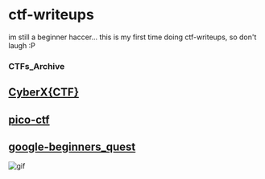 # ctf-writeups

im still a beginner haccer...
this is my first time doing ctf-writeups, so don't laugh :P

### CTFs_Archive
## [CyberX{CTF}](cyberx-ctf/cyberx-ctf.md)
## [pico-ctf](pico-ctf.md)
## [google-beginners_quest](/google-beginners_quest/google-beginners_quest.md)


![gif](https://www.textures4photoshop.com/tex/thumbs/matrix-code-animation-gif-free-animated-background-716.gif)
